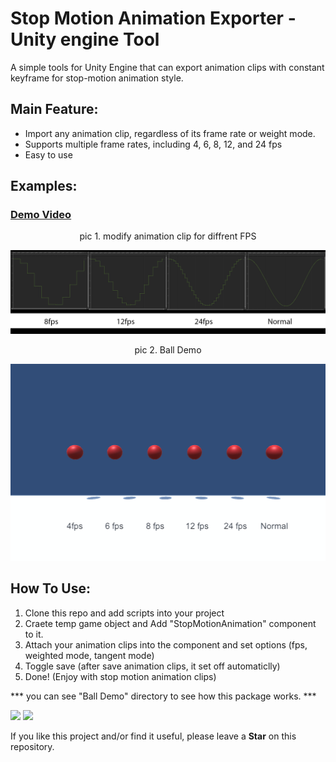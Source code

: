 # Stop Motion Animation Exporter - Unity engine Tool

A simple tools for Unity Engine that can export animation clips with constant keyframe for stop-motion animation style.

## Main Feature:
- Import any animation clip, regardless of its frame rate or weight mode.
- Supports multiple frame rates, including 4, 6, 8, 12, and 24 fps
- Easy to use

## Examples:

### [Demo Video](https://youtu.be/JU8yZBJS1Cg)


<center>pic 1. modify animation clip for diffrent FPS</center>

![](https://raw.githubusercontent.com/seyedmoeinsaadati/Unity_StopMotionAnimation/main/media/image1.png)

<center>pic 2. Ball Demo</center>

![](https://raw.githubusercontent.com/seyedmoeinsaadati/Unity_StopMotionAnimation/main/media/gif_animation_005.gif)



## How To Use:
1. Clone this repo and add scripts into your project
2. Craete temp game object and Add "StopMotionAnimation" component to it.
3. Attach your animation clips into the component and set options (fps, weighted mode, tangent mode)
4. Toggle save (after save animation clips, it set off automaticlly)
5. Done! (Enjoy with stop motion animation clips)

*** you can see "Ball Demo" directory to see how this package works. ***

[![](https://img.shields.io/static/v1?label=Website&message=www.seyedmoeinsaadati.github.io&color=brightgreen)](https://www.seyedmoeinsaadati.github.io)
[![](https://img.shields.io/static/v1?label=G-mail&message=saadatimoin@gmail.com&color=blue)](mailto:saadatimoin@gmail.com)

If you like this project and/or find it useful, please leave a **Star** on this repository.